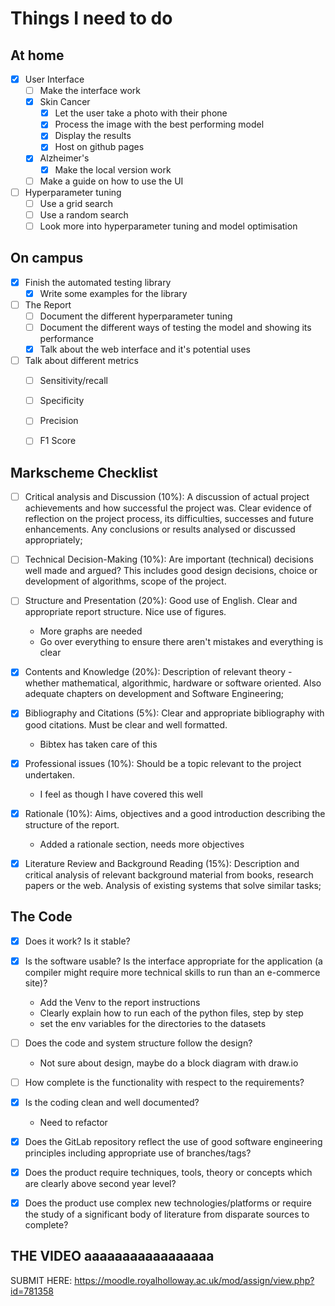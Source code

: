 # Things I need to do

## At home

- [x] User Interface
  - [ ] Make the interface work
  - [x] Skin Cancer
    - [x] Let the user take a photo with their phone
    - [x] Process the image with the best performing model
    - [x] Display the results
    - [x] Host on github pages
  - [x] Alzheimer's
    - [x] Make the local version work
  - [ ] Make a guide on how to use the UI

- [ ] Hyperparameter tuning
	- [ ] Use a grid search
	- [ ] Use a random search
	- [ ] Look more into hyperparameter tuning and model optimisation

## On campus

- [x] Finish the automated testing library
  - [x] Write some examples for the library
- [ ] The Report
  - [ ] Document the different hyperparameter tuning
  - [ ] Document the different ways of testing the model and showing its performance
  - [x] Talk about the web interface and it's potential uses
- [ ] Talk about different metrics
  - [ ] Sensitivity/recall
  - [ ] Specificity
  - [ ] Precision
  - [ ] F1 Score



## Markscheme Checklist


- [ ] Critical analysis and Discussion (10%): A discussion of actual project achievements and how successful the project was. Clear evidence of reflection on the project process, its difficulties, successes and future enhancements. Any conclusions or results analysed or discussed appropriately;
- [ ] Technical Decision-Making (10%): Are important (technical) decisions well made and argued? This includes good design decisions, choice or development of algorithms, scope of the project.
- [ ] Structure and Presentation (20%): Good use of English. Clear and appropriate report structure. Nice use of figures.
  - More graphs are needed
  - Go over everything to ensure there aren't mistakes and everything is clear
- [x] Contents and Knowledge (20%): Description of relevant theory - whether mathematical, algorithmic, hardware or software oriented. Also adequate chapters on development and Software Engineering;
- [x] Bibliography and Citations (5%): Clear and appropriate bibliography with good citations. Must be clear and well formatted.
  - Bibtex has taken care of this
- [x] Professional issues (10%): Should be a topic relevant to the project undertaken.
  -  I feel as though I have covered this well

- [x] Rationale (10%): Aims, objectives and a good introduction describing the structure of the report.
  - Added a rationale section, needs more objectives
- [x] Literature Review and Background Reading (15%): Description and critical analysis of relevant background material from books, research papers or the web. Analysis of existing systems that solve similar tasks;

## The Code

 - [x] Does it work? Is it stable?
 - [x] Is the software usable? Is the interface appropriate for the application (a compiler might require more technical skills to run than an e-commerce site)?
   - Add the Venv to the report instructions
   - Clearly explain how to run each of the python files, step by step
   - set the env variables for the directories to the datasets  
 - [ ] Does the code and system structure follow the design?
   - Not sure about design, maybe do a block diagram with draw.io
 - [ ] How complete is the functionality with respect to the requirements?
 - [x] Is the coding clean and well documented?
   - Need to refactor
 - [x] Does the GitLab repository reflect the use of good software engineering principles including appropriate use of branches/tags?
 - [x] Does the product require techniques, tools, theory or concepts which are clearly above second year level?
 - [x] Does the product use complex new technologies/platforms or require the study of a significant body of literature from disparate sources to complete?



## THE VIDEO aaaaaaaaaaaaaaaaa

SUBMIT HERE: https://moodle.royalholloway.ac.uk/mod/assign/view.php?id=781358